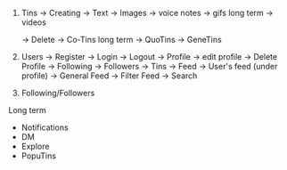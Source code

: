 1. Tins
    -> Creating
        -> Text
        -> Images
        -> voice notes
        -> gifs
        long term
        -> videos

    -> Delete
    -> Co-Tins
    long term
    -> QuoTins
    -> GeneTins

2. Users
    -> Register
    -> Login
    -> Logout
    -> Profile
        -> edit profile
        -> Delete Profile
        -> Following
        -> Followers
        -> Tins
    -> Feed
        -> User's feed (under profile)
        -> General Feed
        -> Filter Feed
        -> Search

3. Following/Followers      

Long term
- Notifications
- DM
- Explore
- PopuTins
